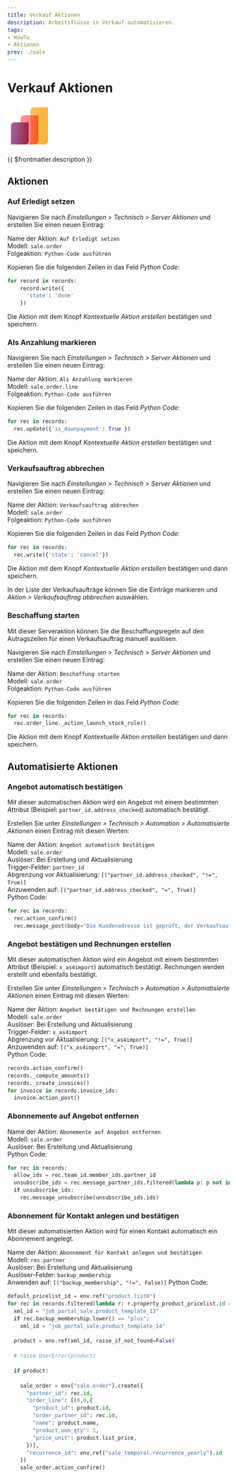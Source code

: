 ```yaml
---
title: Verkauf Aktionen
description: Arbeitsflüsse in Verkauf automatisieren.
tags:
- HowTo
- Aktionen
prev: ./sale
---
```

# Verkauf Aktionen
![icons_odoo_sale](attachments/icons_odoo_sale.png)

{{ $frontmatter.description }}

## Aktionen

### Auf Erledigt setzen

Navigieren Sie nach *Einstellungen > Technisch > Server Aktionen* und erstellen Sie einen neuen Eintrag:

Name der Aktion: `Auf Erledigt setzen`\
Modell: `sale.order`\
Folgeaktion: `Python-Code ausführen`

Kopieren Sie die folgenden Zeilen in das Feld *Python Code*:

```python
for record in records:
	record.write({
	  'state': 'done'
	})
```

Die Aktion mit dem Knopf *Kontextuelle Aktion erstellen* bestätigen und speichern.

### Als Anzahlung markieren

Navigieren Sie nach *Einstellungen > Technisch > Server Aktionen* und erstellen Sie einen neuen Eintrag:

Name der Aktion: `Als Anzahlung markieren`\
Modell: `sale.order.line`\
Folgeaktion: `Python-Code ausführen`

Kopieren Sie die folgenden Zeilen in das Feld *Python Code*:

```python
for rec in records:
  rec.update({'is_downpayment': True })
```

Die Aktion mit dem Knopf *Kontextuelle Aktion erstellen* bestätigen und speichern.

### Verkaufsauftrag abbrechen

Navigieren Sie nach *Einstellungen > Technisch > Server Aktionen* und erstellen Sie einen neuen Eintrag:

Name der Aktion: `Verkaufsauftrag abbrechen`\
Modell: `sale.order`\
Folgeaktion: `Python-Code ausführen`

Kopieren Sie die folgenden Zeilen in das Feld *Python Code*:

```python
for rec in records:  
  rec.write({'state': 'cancel'})
```

Die Aktion mit dem Knopf *Kontextuelle Aktion erstellen* bestätigen und dann speichern.

In der Liste der Verkaufsaufträge können Sie die Einträge markieren und *Aktion > Verkaufsauftrag abbrechen* auswählen.

### Beschaffung starten

Mit dieser Serveraktion können Sie die Beschaffungsregeln auf den Autragszeilen für einen Verkaufsauftrag manuell auslösen.

Navigieren Sie nach *Einstellungen > Technisch > Server Aktionen* und erstellen Sie einen neuen Eintrag:

Name der Aktion: `Beschaffung starten`\
Modell: `sale.order`\
Folgeaktion: `Python-Code ausführen`

Kopieren Sie die folgenden Zeilen in das Feld *Python Code*:

```python
for rec in records:  
  rec.order_line._action_launch_stock_rule()
```

Die Aktion mit dem Knopf *Kontextuelle Aktion erstellen* bestätigen und dann speichern.

## Automatisierte Aktionen

### Angebot automatisch bestätigen

Mit dieser automatischen Aktion wird ein Angebot mit einem bestimmten Attribut (Beispiel: `partner_id.address_checked`) automatisch bestätigt.

Erstellen Sie unter *Einstellungen > Technisch > Automation > Automatisierte Aktionen* einen Eintrag mit diesen Werten:

Name der Aktion: `Angebot automatisch bestätigen`\
Modell: `sale.order`\
Auslöser: Bei Erstellung und Aktualisierung\
Trigger-Felder: `partner_id`\
Abgrenzung vor Aktualisierung: `[("partner_id.address_checked", "!=", True)]`\
Anzuwenden auf: `[("partner_id.address_checked", "=", True)]`\
Python Code:

```python
for rec in records:
  rec.action_confirm()
  rec.message_post(body="Die Kundenadresse ist geprüft, der Verkaufsauftrag wurde automatisch bestätigt.")
```

### Angebot bestätigen und Rechnungen erstellen

Mit dieser automatischen Aktion wird ein Angebot mit einem bestimmten Attribut (Beispiel: `x_as4import`) automatisch bestätigt. Rechnungen werden erstellt und ebenfalls bestätigt.

Erstellen Sie unter *Einstellungen > Technisch > Automation > Automatisierte Aktionen* einen Eintrag mit diesen Werten:

Name der Aktion: `Angebot bestätigen und Rechnungen erstellen`\
Modell: `sale.order`\
Auslöser: Bei Erstellung und Aktualisierung\
Trigger-Felder: `x_as4import`\
Abgrenzung vor Aktualisierung: `[("x_as4import", "!=", True)]`\
Anzuwenden auf: `[("x_as4import", "=", True)]`\
Python Code:

```python
records.action_confirm()
records._compute_amounts()
records._create_invoices()
for invoice in records.invoice_ids:
  invoice.action_post()
```

### Abonnemente auf Angebot entfernen

Name der Aktion: `Abonemente auf Angebot entfernen`\
Modell: `sale.order`\
Auslöser: Bei Erstellung und Aktualisierung\
Python Code:

```python
for rec in records:
  allow_ids = rec.team_id.member_ids.partner_id
  unsubscribe_ids = rec.message_partner_ids.filtered(lambda p: p not in allow_ids)
  if unsubscribe_ids:
    rec.message_unsubscribe(unsubscribe_ids.ids)
```

### Abonnement für Kontakt anlegen und bestätigen

Mit dieser automatisierten Aktion wird für einen Kontakt automatisch ein Abonnement angelegt.

Name der Aktion: `Abonnement für Kontakt anlegen und bestätigen`\
Modell: `res.partner`\
Auslöser: Bei Erstellung und Aktualisierung\
Auslöser-Felder: `backup_membership`\
Anwenden auf: `[("backup_membership", "!=", False)]`
Python Code:

```python
default_pricelist_id = env.ref("product.list0")
for rec in records.filtered(lambda r: r.property_product_pricelist.id == default_pricelist_id.id):
  xml_id = "job_portal_sale.product_template_13"
  if rec.backup_membership.lower() == "plus":
    xml_id = "job_portal_sale.product_template_14"
    
  product = env.ref(xml_id, raise_if_not_found=False)
  
  # raise UserError(product)

  if product:

    sale_order = env["sale.order"].create({
      "partner_id": rec.id,
      "order_line": [(0,0,{
        "product_id": product.id,
        "order_partner_id": rec.id,
        "name": product.name,
        "product_uom_qty": 1,
        "price_unit": product.list_price,
      })],
      "recurrence_id": env.ref("sale_temporal.recurrence_yearly").id
    })
    sale_order.action_confirm()
```